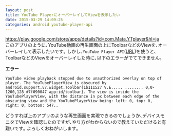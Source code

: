 ```yaml
---
layout: post
title: YouTube PlayerにオーバーレイしてViewを表示したい
date: 2015-03-29 14:09:25
categories: android youtube-player-api
---
```

<p><a href="https://play.google.com/store/apps/details?id=com.Mata.YTplayer&amp;hl=ja" rel="nofollow">https://play.google.com/store/apps/details?id=com.Mata.YTplayer&amp;hl=ja</a><br>
このアプリのように､YouTube動画の再生画面の上にToolbarなどのViewを､オーバーレイして表示したいです｡  しかし､<code>YouTube Player API</code>(<a href="https://developers.google.com/youtube/android/player/reference/com/google/android/youtube/player/package-summary?hl=ja" rel="nofollow">URL</a>)を使うと､ToolbarなどのViewをオーバーレイした時に､以下のエラーがでてできません｡</p>

<p><strong>エラー</strong></p>

```
YouTube video playback stopped due to unauthorized overlay on top of player. The YouTubePlayerView is obscured by android.support.v7.widget.Toolbar{1b111527 V.E..... ........ 0,0-1200,128 #7f090047 app:id/toolbar}. The view is inside the YouTubePlayerView, with the distance in px between each edge of the obscuring view and the YouTubePlayerView being: left: 0, top: 0, right: 0, bottom: 547..
```

<p>どうすれば上のアプリのような再生画面を実現できるのでしょうか､デバイスモニタでViewを確認したのですが､やり方がわからないので教えていただけると有難いです｡  よろしくおねがいします｡</p>
